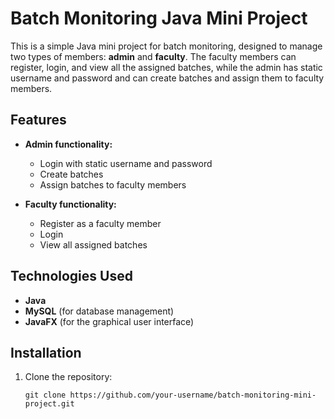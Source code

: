 # **Batch Monitoring Java Mini Project**

This is a simple Java mini project for batch monitoring, designed to manage two types of members: **admin** and **faculty**. The faculty members can register, login, and view all the assigned batches, while the admin has static username and password and can create batches and assign them to faculty members.

## **Features**

- **Admin functionality:**
  - Login with static username and password
  - Create batches
  - Assign batches to faculty members

- **Faculty functionality:**
  - Register as a faculty member
  - Login
  - View all assigned batches

## **Technologies Used**

- **Java**
- **MySQL** (for database management)
- **JavaFX** (for the graphical user interface)

## **Installation**

1. Clone the repository:
   ```shell
   git clone https://github.com/your-username/batch-monitoring-mini-project.git
